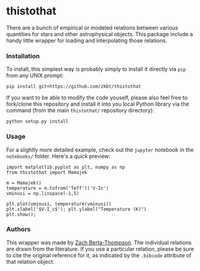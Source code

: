 # thistothat
There are a bunch of empirical or modeled relations between various quantities for stars and other astrophysical objects. This package include a handy little wrapper for loading and interpolating those relations.


### Installation
To install, this simplest way is probably simply to install it directly via `pip` from any UNIX prompt:
```
pip install git+https://github.com/zkbt/thistothat
```

If you want to be able to modify the code youself, please also feel free to fork/clone this repository and install it into you local Python library via the command (from the main `thistothat/` repository directory):
```
python setup.py install
```


### Usage
For a slightly more detailed example, check out the `jupyter` notebook in the `notebooks/` folder. Here's a quick preview:

```
import matplotlib.pyplot as plt, numpy as np
from thistothat import Mamajek

m = Mamajek()
temperature = m.tofrom('Teff')('V-Ic')
vminusi = np.linspace(-1,5)

plt.plot(vminusi, temperature(vminusi))
plt.xlabel('$V-I_c$'); plt.ylabel("Temperature (K)")
plt.show();
```

### Authors
This wrapper was made by [Zach Berta-Thompson](http://casa.colorado.edu/~bertathompson/). The individual relations are drawn from the literature. If you use a particular relation, please be sure to cite the original reference for it, as indicated by the `.bibcode` attribute of that relation object.
